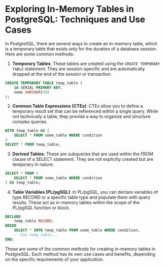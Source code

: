 # Exploring In-Memory Tables in PostgreSQL: Techniques and Use Cases

In PostgreSQL, there are several ways to create an in-memory table, which is a temporary table that exists only for the duration of a database session. Here are some common methods:

1. **Temporary Tables**: These tables are created using the `CREATE TEMPORARY TABLE` statement. They are session-specific and are automatically dropped at the end of the session or transaction.

```sql
CREATE TEMPORARY TABLE temp_table (
    id SERIAL PRIMARY KEY,
    name VARCHAR(50)
);
```

2. **Common Table Expressions (CTEs)**: CTEs allow you to define a temporary result set that can be referenced within a single query. While not technically a table, they provide a way to organize and structure complex queries.

```sql
WITH temp_table AS (
    SELECT * FROM some_table WHERE condition
)
SELECT * FROM temp_table;
```

3. **Derived Tables**: These are subqueries that are used within the FROM clause of a SELECT statement. They are not explicitly created but are temporary in nature.

```sql
SELECT * FROM (
    SELECT * FROM some_table WHERE condition
) AS temp_table;
```

4. **Table Variables (PL/pgSQL)**: In PL/pgSQL, you can declare variables of type RECORD or a specific table type and populate them with query results. These act as in-memory tables within the scope of the PL/pgSQL function or block.

```sql
DECLARE
    temp_table RECORD;
BEGIN
    SELECT * INTO temp_table FROM some_table WHERE condition;
    -- Use temp_table...
END;
```

These are some of the common methods for creating in-memory tables in PostgreSQL. Each method has its own use cases and benefits, depending on the specific requirements of your application.